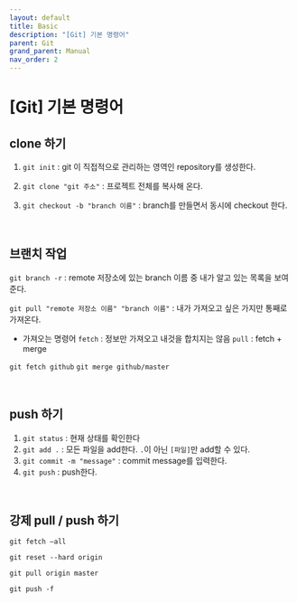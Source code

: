 ```yaml
---
layout: default
title: Basic
description: "[Git] 기본 명령어"
parent: Git
grand_parent: Manual
nav_order: 2
---
```


# [Git] 기본 명령어

## clone 하기

1. `git init` :  git 이 직접적으로 관리하는 영역인 repository를 생성한다.

2. `git clone "git 주소"` :  프로젝트 전체를 복사해 온다.
3. `git checkout -b "branch 이름"` : branch를 만들면서 동시에 checkout 한다.

<br/>

## 브랜치 작업

`git branch -r` : remote 저장소에 있는 branch 이름 중 내가 알고 있는 목록을 보여준다.

`git pull "remote 저장소 이름" "branch 이름"` : 내가 가져오고 싶은 가지만 통째로 가져온다.

- 가져오는 명령어
`fetch` : 정보만 가져오고 내것을 합치지는 않음
`pull`  : fetch + merge

`git fetch github`
`git merge github/master`

<br/>

## push 하기

1. `git status` : 현재 상태를 확인한다
2. `git add .` : 모든 파일을 add한다. `.`이 아닌 `[파일]`만 add할 수 있다.
3. `git commit -m "message"` : commit message를 입력한다. 
4. `git push` : push한다.

<br/>

## 강제 pull / push 하기

`git fetch —all`

`git reset --hard origin`

`git pull origin master`

`git push -f`

